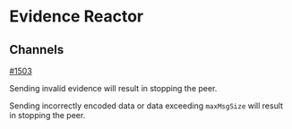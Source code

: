 # Evidence Reactor

## Channels

[#1503](https://github.com/christianxiao/tendermint/issues/1503)

Sending invalid evidence will result in stopping the peer.

Sending incorrectly encoded data or data exceeding `maxMsgSize` will result
in stopping the peer.
